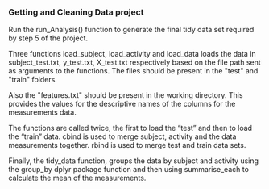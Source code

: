 ### Getting and Cleaning Data project

Run the run_Analysis() function to generate the final tidy data set required by step 5 of the project.

Three functions load_subject, load_activity and load_data loads the data in subject_test.txt, y_test.txt, X_test.txt respectively based on the file path sent as arguments to the functions. The files should be present in the "test" and "train" folders. 

Also the "features.txt" should be present in the working directory. This provides the values for the descriptive names of the columns for the measurements data.

The functions are called twice, the first to load the “test” and then to load the “train” data. cbind is used to merge subject, activity and the data measurements together. rbind is used to merge test and train data sets.

Finally, the tidy_data function, groups the data by subject and activity using the group_by dplyr package function and then using summarise_each to calculate the mean of the measurements.